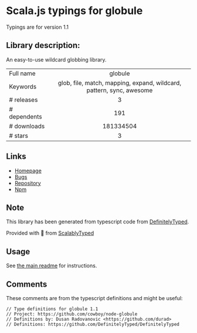
# Scala.js typings for globule

Typings are for version 1.1

## Library description:
An easy-to-use wildcard globbing library.

|                    |                 |
| ------------------ | :-------------: |
| Full name          | globule |
| Keywords           | glob, file, match, mapping, expand, wildcard, pattern, sync, awesome |
| # releases         | 3 |
| # dependents       | 191 |
| # downloads        | 181334504 |
| # stars            | 3 |

## Links
- [Homepage](https://github.com/cowboy/node-globule)
- [Bugs](https://github.com/cowboy/node-globule/issues)
- [Repository](https://github.com/cowboy/node-globule)
- [Npm](https://www.npmjs.com/package/globule)
    


## Note
This library has been generated from typescript code from [DefinitelyTyped](https://definitelytyped.org).

Provided with :purple_heart: from [ScalablyTyped](https://github.com/oyvindberg/ScalablyTyped)

## Usage
See [the main readme](../../readme.md) for instructions.

## Comments

These comments are from the typescript definitions and might be useful:
```
// Type definitions for globule 1.1
// Project: https://github.com/cowboy/node-globule
// Definitions by: Dusan Radovanovic <https://github.com/durad>
// Definitions: https://github.com/DefinitelyTyped/DefinitelyTyped

```

